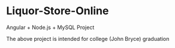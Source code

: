 # Liquor-Store-Online
Angular + Node.js + MySQL Project

The above project is intended for college (John Bryce) graduation
